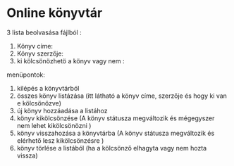 # Online könyvtár 

3 lista beolvasása fájlból :

1. Könyv címe:
2. Könyv szerzője:
3. ki kölcsönözhetö a könyv vagy nem :

menüpontok:

1. kilépés a könyvtárból
2. összes könyv listázása (itt látható a könyv címe, szerzője és hogy ki van e kölcsönözve)
3. új könyv hozzáadása a listához 
4. könyv kikölcsönzése (A könyv státusza megváltozik és mégegyszer nem lehet kikölcsönözni )
5. könyv visszahozása a könyvtárba (A könyv státusza megváltozik és elérhető lesz kikölcsönzésre )
6. könyv törlése a listából (ha a kölcsönző elhagyta vagy nem hozta vissza)
